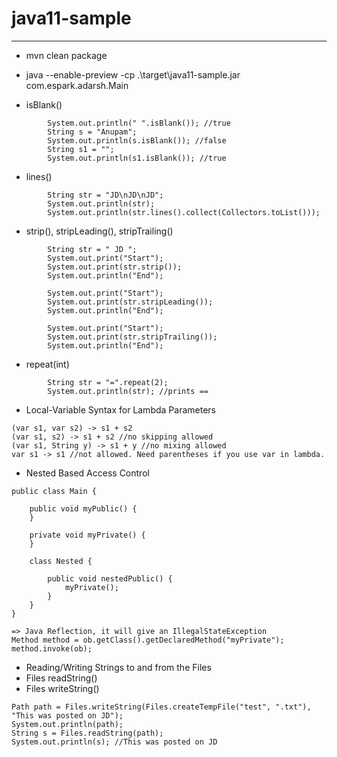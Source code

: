 # java11-sample
---
* mvn clean package 
* java --enable-preview -cp .\target\java11-sample.jar com.espark.adarsh.Main 

* isBlank() 
```
        System.out.println(" ".isBlank()); //true
        String s = "Anupam";
        System.out.println(s.isBlank()); //false
        String s1 = "";
        System.out.println(s1.isBlank()); //true
```

* lines()
```
        String str = "JD\nJD\nJD"; 
        System.out.println(str);
        System.out.println(str.lines().collect(Collectors.toList()));
```
* strip(), stripLeading(), stripTrailing() 
```
        String str = " JD "; 
        System.out.print("Start");
        System.out.print(str.strip());
        System.out.println("End");
        
        System.out.print("Start");
        System.out.print(str.stripLeading());
        System.out.println("End");
        
        System.out.print("Start");
        System.out.print(str.stripTrailing());
        System.out.println("End");
```

* repeat(int) 
```
        String str = "=".repeat(2);
        System.out.println(str); //prints ==
```

* Local-Variable Syntax for Lambda Parameters
```
(var s1, var s2) -> s1 + s2
(var s1, s2) -> s1 + s2 //no skipping allowed
(var s1, String y) -> s1 + y //no mixing allowed
var s1 -> s1 //not allowed. Need parentheses if you use var in lambda.
```

*  Nested Based Access Control
```
public class Main {
 
    public void myPublic() {
    }
 
    private void myPrivate() {
    }
 
    class Nested {
 
        public void nestedPublic() {
            myPrivate();
        }
    }
}

=> Java Reflection, it will give an IllegalStateException
Method method = ob.getClass().getDeclaredMethod("myPrivate");
method.invoke(ob);
```

*  Reading/Writing Strings to and from the Files
  * Files readString()
  * Files writeString()
```
Path path = Files.writeString(Files.createTempFile("test", ".txt"), "This was posted on JD");
System.out.println(path);
String s = Files.readString(path);
System.out.println(s); //This was posted on JD
```